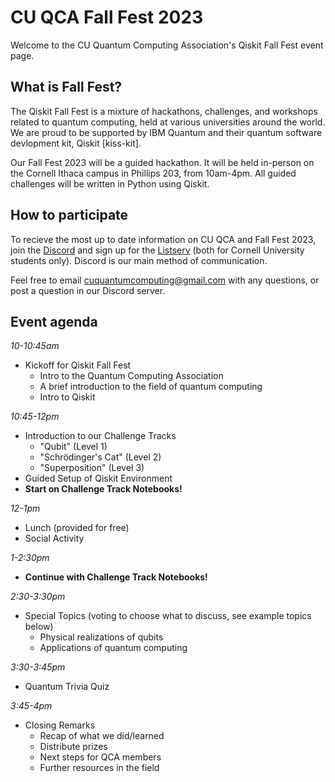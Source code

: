 # CU QCA Fall Fest 2023
Welcome to the CU Quantum Computing Association's Qiskit Fall Fest event page.
## What is Fall Fest?
The Qiskit Fall Fest is a mixture of hackathons, challenges, and workshops related to quantum computing, held at various universities around the world. We are proud to be supported by IBM Quantum and their quantum software devlopment kit, Qiskit [kiss-kit].

Our Fall Fest 2023 will be a guided hackathon. It will be held in-person on the Cornell Ithaca campus in Phillips 203, from 10am-4pm. All guided challenges will be written in Python using Qiskit.

## How to participate
To recieve the most up to date information on CU QCA and Fall Fest 2023, join the [Discord](https://discord.gg/tX7ZsjQJGx) and sign up for the [Listserv](https://docs.google.com/forms/d/e/1FAIpQLSeC_YjXq4ajmspla6LA_tuj1IKnx6uSvHGEtzWEt9rH7PT_Fg/viewform) (both for Cornell University students only). Discord is our main method of communication.

Feel free to email cuquantumcomputing@gmail.com with any questions, or post a question in our Discord server.

## Event agenda
*10-10:45am*
- Kickoff for Qiskit Fall Fest
  - Intro to the Quantum Computing Association
  - A brief introduction to the field of quantum computing
  - Intro to Qiskit


*10:45-12pm*
- Introduction to our Challenge Tracks
  - "Qubit" (Level 1)
  - "Schrödinger's Cat" (Level 2)
  - "Superposition" (Level 3)
- Guided Setup of Qiskit Environment
- **Start on Challenge Track Notebooks!**


*12-1pm*
- Lunch (provided for free)
- Social Activity


*1-2:30pm*
- **Continue with Challenge Track Notebooks!**


*2:30-3:30pm*
- Special Topics (voting to choose what to discuss, see example topics below)
  - Physical realizations of qubits
  - Applications of quantum computing


*3:30-3:45pm*
- Quantum Trivia Quiz


*3:45-4pm*
- Closing Remarks
  - Recap of what we did/learned
  - Distribute prizes
  - Next steps for QCA members
  - Further resources in the field
